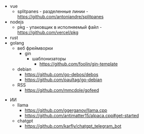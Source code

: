 - vue
	- splitpanes - разделенные линии - https://github.com/antoniandre/splitpanes
- nodejs
	- pkg - упаковщик в исполняемый файл -  https://github.com/vercel/pkg
- rust
- golang
	- веб фреймворки
		- gin
			- шаблонизаторы
				- https://github.com/foolin/gin-template
	- debian
		- https://github.com/go-debos/debos
		- https://github.com/paultag/go-debian
	- RSS
		- https://github.com/mmcdole/gofeed
* ИИ
	* llama
		* https://github.com/ggerganov/llama.cpp
		* https://github.com/antimatter15/alpaca.cpp#get-started
	* chatgpt
		* https://github.com/karfly/chatgpt_telegram_bot